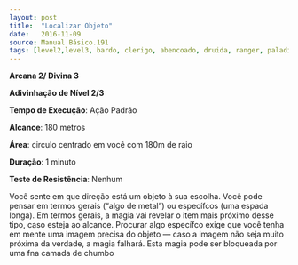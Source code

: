 ```yaml
---
layout: post
title:  "Localizar Objeto"
date:   2016-11-09
source: Manual Básico.191
tags: [level2,level3, bardo, clerigo, abencoado, druida, ranger, paladino, feiticeiro, mago, adivinhacao, padrao, metros, circulo, minuto, nenhum]
---
```


**Arcana 2/ Divina 3**

**Adivinhação de Nível 2/3**

**Tempo de Execução**: Ação Padrão

**Alcance**: 180 metros

**Área**: circulo centrado em você com 180m de raio

**Duração**: 1 minuto

**Teste de Resistência**: Nenhum

Você sente em que direção está um objeto à sua escolha. Você pode pensar em termos gerais (“algo de metal”) ou específcos (uma espada longa). Em termos gerais, a magia vai revelar o item mais próximo desse tipo, caso esteja ao alcance. 
Procurar algo específco exige que você tenha em mente uma imagem precisa do objeto — caso a imagem não seja muito próxima da verdade, a magia falhará.
Esta magia pode ser bloqueada por uma fna camada de chumbo
